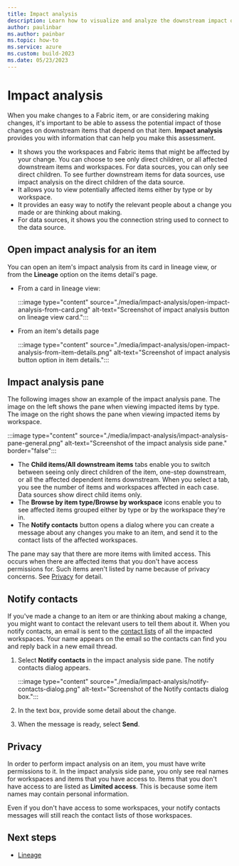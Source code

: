 ```yaml
---
title: Impact analysis
description: Learn how to visualize and analyze the downstream impact of making changes to Fabric items.
author: paulinbar
ms.author: painbar
ms.topic: how-to
ms.service: azure
ms.custom: build-2023
ms.date: 05/23/2023
---
```


# Impact analysis

When you make changes to a Fabric item, or are considering making changes, it's important to be able to assess the potential impact of those changes on downstream items that depend on that item. **Impact analysis** provides you with information that can help you make this assessment.

* It shows you the workspaces and Fabric items that might be affected by your change. You can choose to see only direct children, or all affected downstream items and workspaces. For data sources, you can only see direct children. To see further downstream items for data sources, use impact analysis on the direct children of the data source.
* It allows you to view potentially affected items either by type or by workspace. 
* It provides an easy way to notify the relevant people about a change you made or are thinking about making.
* For data sources, it shows you the connection string used to connect to the data source.

## Open impact analysis for an item

You can open an item's impact analysis from its card in lineage view, or from the **Lineage** option on the items detail's page.

* From a card in lineage view:

    :::image type="content" source="./media/impact-analysis/open-impact-analysis-from-card.png" alt-text="Screenshot of impact analysis button on lineage view card.":::

* From an item's details page

    :::image type="content" source="./media/impact-analysis/open-impact-analysis-from-item-details.png" alt-text="Screenshot of impact analysis button option in item details.":::

## Impact analysis pane

The following images show an example of the impact analysis pane. The image on the left shows the pane when viewing impacted items by type. The image on the right shows the pane when viewing impacted items by workspace.

:::image type="content" source="./media/impact-analysis/impact-analysis-pane-general.png" alt-text="Screenshot of the impact analysis side pane." border="false":::

* The **Child items/All downstream items** tabs enable you to switch between seeing only direct children of the item, one-step downstream, or all the affected dependent items downstream. When you select a tab, you see the number of items and workspaces affected in each case. Data sources show direct child items only.
* The **Browse by item type/Browse by workspace** icons enable you to see affected items grouped either by type or by the workspace they're in.
* The **Notify contacts** button opens a dialog where you can create a message about any changes you make to an item, and send it to the contact lists of the affected workspaces.

The pane may say that there are more items with limited access. This occurs when there are affected items that you don't have access permissions for. Such items aren't listed by name because of privacy concerns. See [Privacy](#privacy) for detail.

## Notify contacts

If you've made a change to an item or are thinking about making a change, you might want to contact the relevant users to tell them about it. When you notify contacts, an email is sent to the [contact lists](../get-started/workspaces.md#workspace-contact-list) of all the impacted workspaces. Your name appears on the email so the contacts can find you and reply back in a new email thread.

1. Select **Notify contacts** in the impact analysis side pane. The notify contacts dialog appears.

    :::image type="content" source="./media/impact-analysis/notify-contacts-dialog.png" alt-text="Screenshot of the Notify contacts dialog box.":::

1. In the text box, provide some detail about the change.
1. When the message is ready, select **Send**.

## Privacy

In order to perform impact analysis on an item, you must have write permissions to it. In the impact analysis side pane, you only see real names for workspaces and items that you have access to. Items that you don't have access to are listed as **Limited access**. This is because some item names may contain personal information.

Even if you don't have access to some workspaces, your notify contacts messages will still reach the contact lists of those workspaces.

## Next steps

* [Lineage](lineage.md)

